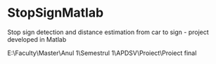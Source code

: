 # StopSignMatlab
Stop sign detection and distance estimation from car to sign - project developed in Matlab

E:\Faculty\Master\Anul 1\Semestrul 1\APDSV\Proiect\Proiect final
